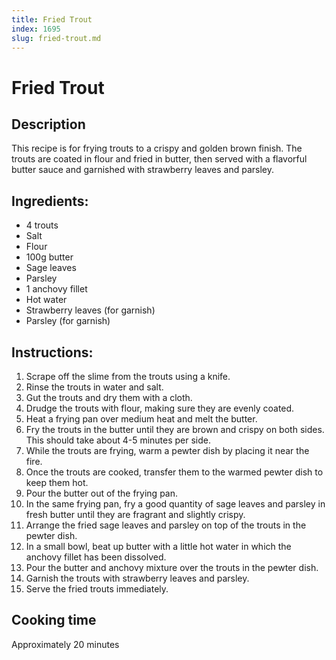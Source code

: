 ```yaml
---
title: Fried Trout
index: 1695
slug: fried-trout.md
---
```


# Fried Trout

## Description
This recipe is for frying trouts to a crispy and golden brown finish. The trouts are coated in flour and fried in butter, then served with a flavorful butter sauce and garnished with strawberry leaves and parsley.

## Ingredients:
- 4 trouts
- Salt
- Flour
- 100g butter
- Sage leaves
- Parsley
- 1 anchovy fillet
- Hot water
- Strawberry leaves (for garnish)
- Parsley (for garnish)

## Instructions:
1. Scrape off the slime from the trouts using a knife.
2. Rinse the trouts in water and salt.
3. Gut the trouts and dry them with a cloth.
4. Drudge the trouts with flour, making sure they are evenly coated.
5. Heat a frying pan over medium heat and melt the butter.
6. Fry the trouts in the butter until they are brown and crispy on both sides. This should take about 4-5 minutes per side.
7. While the trouts are frying, warm a pewter dish by placing it near the fire.
8. Once the trouts are cooked, transfer them to the warmed pewter dish to keep them hot.
9. Pour the butter out of the frying pan.
10. In the same frying pan, fry a good quantity of sage leaves and parsley in fresh butter until they are fragrant and slightly crispy.
11. Arrange the fried sage leaves and parsley on top of the trouts in the pewter dish.
12. In a small bowl, beat up butter with a little hot water in which the anchovy fillet has been dissolved.
13. Pour the butter and anchovy mixture over the trouts in the pewter dish.
14. Garnish the trouts with strawberry leaves and parsley.
15. Serve the fried trouts immediately.

## Cooking time
Approximately 20 minutes